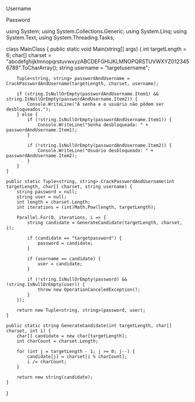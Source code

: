 Username

Password

using System;
using System.Collections.Generic;
using System.Linq;
using System.Text;
using System.Threading.Tasks;

class MainClass {
    public static void Main(string[] args) {
        int targetLength = 6;
        char[] charset = "abcdefghijklmnopqrstuvwxyzABCDEFGHIJKLMNOPQRSTUVWXYZ0123456789".ToCharArray();
        string username = "targetusername";

        Tuple<string, string> passwordAndUsername = CrackPasswordAndUsername(targetLength, charset, username);

        if (string.IsNullOrEmpty(passwordAndUsername.Item1) && string.IsNullOrEmpty(passwordAndUsername.Item2)) {
            Console.WriteLine("A senha e o usuário não pôdem ser desbloqueados.");
        } else {
            if (!string.IsNullOrEmpty(passwordAndUsername.Item1)) {
                Console.WriteLine("Senha desbloqueada: " + passwordAndUsername.Item1);
            }

            if (!string.IsNullOrEmpty(passwordAndUsername.Item2)) {
                Console.WriteLine("Usuário desbloqueado: " + passwordAndUsername.Item2);
            }
        }
    }

    public static Tuple<string, string> CrackPasswordAndUsername(int targetLength, char[] charset, string username) {
        string password = null;
        string user = null;
        int length = charset.Length;
        int iterations = (int)Math.Pow(length, targetLength);

        Parallel.For(0, iterations, i => {
            string candidate = GenerateCandidate(targetLength, charset, i);

            if (candidate == "targetpassword") {
                password = candidate;
            }

            if (username == candidate) {
                user = candidate;
            }

            if (!string.IsNullOrEmpty(password) && !string.IsNullOrEmpty(user)) {
                throw new OperationCanceledException();
            }
        });

        return new Tuple<string, string>(password, user);
    }

    public static string GenerateCandidate(int targetLength, char[] charset, int i) {
        char[] candidate = new char[targetLength];
        int charCount = charset.Length;

        for (int j = targetLength - 1; j >= 0; j--) {
            candidate[j] = charset[i % charCount];
            i /= charCount;
        }

        return new string(candidate);
    }
}
